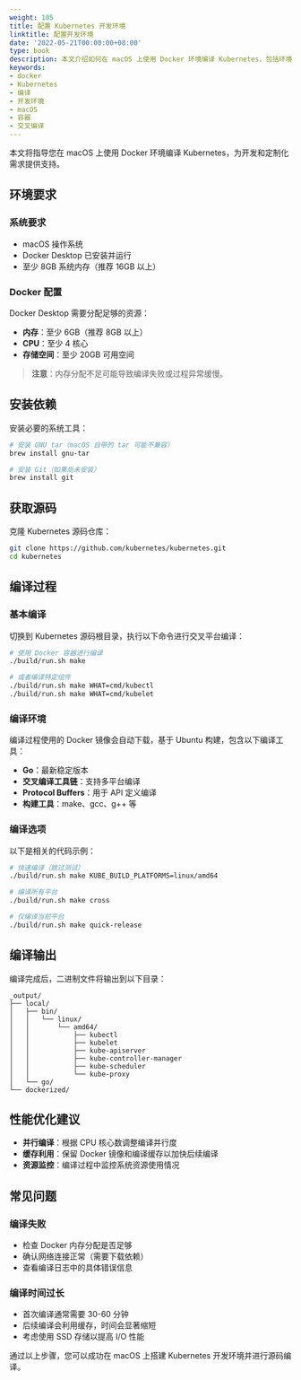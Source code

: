 ```yaml
---
weight: 105
title: 配置 Kubernetes 开发环境
linktitle: 配置开发环境
date: '2022-05-21T00:00:00+08:00'
type: book
description: 本文介绍如何在 macOS 上使用 Docker 环境编译 Kubernetes，包括环境配置、依赖安装和编译流程的详细说明。
keywords:
- docker
- Kubernetes
- 编译
- 开发环境
- macOS
- 容器
- 交叉编译
---
```


本文将指导您在 macOS 上使用 Docker 环境编译 Kubernetes，为开发和定制化需求提供支持。

## 环境要求

### 系统要求

- macOS 操作系统
- Docker Desktop 已安装并运行
- 至少 8GB 系统内存（推荐 16GB 以上）

### Docker 配置

Docker Desktop 需要分配足够的资源：

- **内存**：至少 6GB（推荐 8GB 以上）
- **CPU**：至少 4 核心
- **存储空间**：至少 20GB 可用空间

> **注意**：内存分配不足可能导致编译失败或过程异常缓慢。

## 安装依赖

安装必要的系统工具：

```bash
# 安装 GNU tar（macOS 自带的 tar 可能不兼容）
brew install gnu-tar

# 安装 Git（如果尚未安装）
brew install git
```

## 获取源码

克隆 Kubernetes 源码仓库：

```bash
git clone https://github.com/kubernetes/kubernetes.git
cd kubernetes
```

## 编译过程

### 基本编译

切换到 Kubernetes 源码根目录，执行以下命令进行交叉平台编译：

```bash
# 使用 Docker 容器进行编译
./build/run.sh make

# 或者编译特定组件
./build/run.sh make WHAT=cmd/kubectl
./build/run.sh make WHAT=cmd/kubelet
```

### 编译环境

编译过程使用的 Docker 镜像会自动下载，基于 Ubuntu 构建，包含以下编译工具：

- **Go**：最新稳定版本
- **交叉编译工具链**：支持多平台编译
- **Protocol Buffers**：用于 API 定义编译
- **构建工具**：make、gcc、g++ 等

### 编译选项

以下是相关的代码示例：

```bash
# 快速编译（跳过测试）
./build/run.sh make KUBE_BUILD_PLATFORMS=linux/amd64

# 编译所有平台
./build/run.sh make cross

# 仅编译当前平台
./build/run.sh make quick-release
```

## 编译输出

编译完成后，二进制文件将输出到以下目录：

```
_output/
├── local/
│   ├── bin/
│   │   └── linux/
│   │       └── amd64/
│   │           ├── kubectl
│   │           ├── kubelet
│   │           ├── kube-apiserver
│   │           ├── kube-controller-manager
│   │           ├── kube-scheduler
│   │           └── kube-proxy
│   └── go/
└── dockerized/
```

## 性能优化建议

- **并行编译**：根据 CPU 核心数调整编译并行度
- **缓存利用**：保留 Docker 镜像和编译缓存以加快后续编译
- **资源监控**：编译过程中监控系统资源使用情况

## 常见问题

### 编译失败

- 检查 Docker 内存分配是否足够
- 确认网络连接正常（需要下载依赖）
- 查看编译日志中的具体错误信息

### 编译时间过长

- 首次编译通常需要 30-60 分钟
- 后续编译会利用缓存，时间会显著缩短
- 考虑使用 SSD 存储以提高 I/O 性能

通过以上步骤，您可以成功在 macOS 上搭建 Kubernetes 开发环境并进行源码编译。

